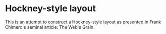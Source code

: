 # Hockney-style layout

This is an attempt to construct a Hockney-style layout as presented in Frank Chimero's seminal article: The Web's Grain.
